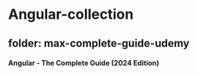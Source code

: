 # Angular-collection


## folder: max-complete-guide-udemy
#### Angular - The Complete Guide (2024 Edition)
